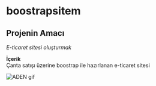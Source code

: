 # boostrapsitem
## Projenin Amacı
*E-ticaret sitesi oluşturmak* <br/>

**İçerik** <br/>
Çanta satışı üzerine boostrap ile hazırlanan e-ticaret sitesi 

![ADEN gif](ADEN.gif)
